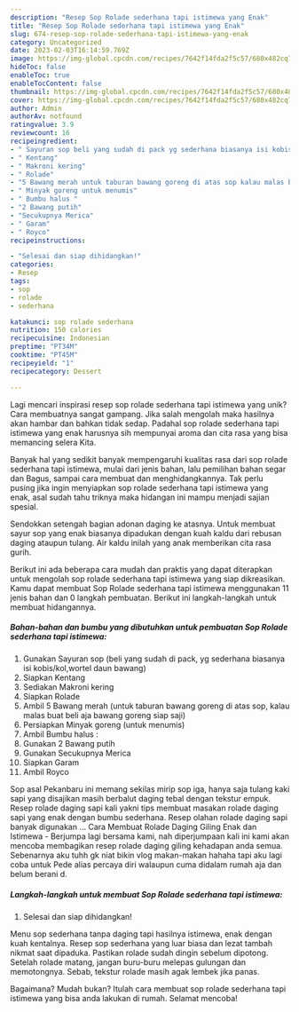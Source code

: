 ```yaml
---
description: "Resep Sop Rolade sederhana tapi istimewa yang Enak"
title: "Resep Sop Rolade sederhana tapi istimewa yang Enak"
slug: 674-resep-sop-rolade-sederhana-tapi-istimewa-yang-enak
category: Uncategorized
date: 2023-02-03T16:14:59.769Z
image: https://img-global.cpcdn.com/recipes/7642f14fda2f5c57/680x482cq70/sop-rolade-sederhana-tapi-istimewa-foto-resep-utama.jpg
hideToc: false
enableToc: true
enableTocContent: false
thumbnail: https://img-global.cpcdn.com/recipes/7642f14fda2f5c57/680x482cq70/sop-rolade-sederhana-tapi-istimewa-foto-resep-utama.jpg
cover: https://img-global.cpcdn.com/recipes/7642f14fda2f5c57/680x482cq70/sop-rolade-sederhana-tapi-istimewa-foto-resep-utama.jpg
author: Admin
authorAv: notfound
ratingvalue: 3.9
reviewcount: 16
recipeingredient:
- " Sayuran sop beli yang sudah di pack yg sederhana biasanya isi kobiskolwortel daun bawang"
- " Kentang"
- " Makroni kering"
- " Rolade"
- "5 Bawang merah untuk taburan bawang goreng di atas sop kalau malas buat beli aja bawang goreng siap saji"
- " Minyak goreng untuk menumis"
- " Bumbu halus "
- "2 Bawang putih"
- "Secukupnya Merica"
- " Garam"
- " Royco"
recipeinstructions:

- "Selesai dan siap dihidangkan!"
categories:
- Resep
tags:
- sop
- rolade
- sederhana

katakunci: sop rolade sederhana 
nutrition: 150 calories
recipecuisine: Indonesian
preptime: "PT34M"
cooktime: "PT45M"
recipeyield: "1"
recipecategory: Dessert

---
```





Lagi mencari inspirasi resep sop rolade sederhana tapi istimewa yang unik? Cara membuatnya sangat gampang. Jika salah mengolah maka hasilnya akan hambar dan bahkan tidak sedap. Padahal sop rolade sederhana tapi istimewa yang enak harusnya sih mempunyai aroma dan cita rasa yang bisa memancing selera Kita.





Banyak hal yang sedikit banyak mempengaruhi kualitas rasa dari sop rolade sederhana tapi istimewa, mulai dari jenis bahan, lalu pemilihan bahan segar dan Bagus, sampai cara membuat dan menghidangkannya. Tak perlu pusing jika ingin menyiapkan sop rolade sederhana tapi istimewa yang enak,      asal sudah tahu triknya maka hidangan ini mampu menjadi sajian spesial.














Sendokkan setengah bagian adonan daging ke atasnya. Untuk membuat sayur sop yang enak biasanya dipadukan dengan kuah kaldu dari rebusan daging ataupun tulang. Air kaldu inilah yang anak memberikan cita rasa gurih.






Berikut ini ada beberapa cara mudah dan praktis yang dapat diterapkan untuk mengolah sop rolade sederhana tapi istimewa yang siap dikreasikan. Kamu dapat membuat Sop Rolade sederhana tapi istimewa menggunakan 11 jenis bahan dan 0 langkah pembuatan. Berikut ini langkah-langkah untuk membuat hidangannya.

<!--inarticleads1-->

##### Bahan-bahan dan bumbu yang dibutuhkan untuk pembuatan Sop Rolade sederhana tapi istimewa:

1. Gunakan  Sayuran sop (beli yang sudah di pack, yg sederhana biasanya isi kobis/kol,wortel daun bawang)
1. Siapkan  Kentang
1. Sediakan  Makroni kering
1. Siapkan  Rolade
1. Ambil 5 Bawang merah (untuk taburan bawang goreng di atas sop, kalau malas buat beli aja bawang goreng siap saji)
1. Persiapkan  Minyak goreng (untuk menumis)
1. Ambil  Bumbu halus :
1. Gunakan 2 Bawang putih
1. Gunakan Secukupnya Merica
1. Siapkan  Garam
1. Ambil  Royco


Sop asal Pekanbaru ini memang sekilas mirip sop iga, hanya saja tulang kaki sapi yang disajikan masih berbalut daging tebal dengan tekstur empuk. Resep rolade daging sapi kali yakni tips membuat masakan rolade daging sapi yang enak dengan bumbu sederhana. Resep olahan rolade daging sapi banyak digunakan … Cara Membuat Rolade Daging Giling Enak dan Istimewa - Berjumpa lagi bersama kami, nah diperjumpaan kali ini kami akan mencoba membagikan resep rolade daging giling kehadapan anda semua. Sebenarnya aku tuhh gk niat bikin vlog makan-makan hahaha tapi aku lagi coba untuk Pede alias percaya diri walaupun cuma didalam rumah aja dan belum berani d. 

<!--inarticleads2-->

##### Langkah-langkah untuk membuat Sop Rolade sederhana tapi istimewa:


1. Selesai dan siap dihidangkan!

Menu sop sederhana tanpa daging tapi hasilnya istimewa, enak dengan kuah kentalnya. Resep sop sederhana yang luar biasa dan lezat tambah nikmat saat dipaduka. Pastikan rolade sudah dingin sebelum dipotong. Setelah rolade matang, jangan buru-buru melepas gulungan dan memotongnya. Sebab, tekstur rolade masih agak lembek jika panas. 

Bagaimana? Mudah bukan? Itulah cara membuat sop rolade sederhana tapi istimewa yang bisa anda lakukan di rumah. Selamat mencoba!
